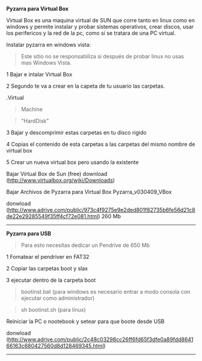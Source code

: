 **Pyzarra para Virtual Box**

Virtual Box es una maquina virtual de SUN que corre tanto en linux como en windows y permite instalar y probar sistemas operativos, crear discos, usar los perifericos y la red de la pc, como si se tratara de una PC virtual.

Instalar pyzarra en windows vista:
> Este sitio no se responsabiliza si después de probar linux no usas mas Windows Vista.

1 Bajar e intalar Virtual Box

2 Segundo te va a crear en la capeta de tu usuario las carpetas.

.Virtual

> Machine

> "HardDisk"

3 Bajar y descomprimir estas carpetas en tu disco rigido

4 Copias el contenido de esta carpetas a las carpetas del mismo nombre de virtual box

5 Crear un nueva virtual box pero usando la existente


Bajar Virtual Box de Sun (free)
download (http://www.virtualbox.org/wiki/Downloads)

Bajar Archivos de Pyzarra para Virtual Box
Pyzarra\_v030409\_VBox

donwload (http://www.adrive.com/public/973c4f9275e9e2ded801f82735b6fe56d21c8de22e29285549f35ff4cf72e081.html) 260 Mb





---


**Pyzarra para USB**

> Para esto necesitas dedicar un Pendrive de 650 Mb

1 Fomatear el pendriver en FAT32

2 Copiar las carpetas boot y slax

3 ejecutar dentro de la carpeta boot

> bootinst.bat (para windows es necesario entrar a modo consola con ejecutar como administrador)

> sh bootinst.sh (para linux)

Reiniciar la PC o nootebook y setear para que boote desde USB

donwload
(http://www.adrive.com/public/2c48c03298cc26ff6fd65f3dfe0a89fdd864166163c680427560d8d128469345.html)


---
